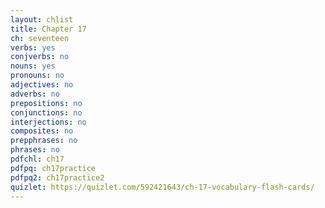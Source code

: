 ```yaml
---
layout: chlist
title: Chapter 17
ch: seventeen
verbs: yes
conjverbs: no
nouns: yes
pronouns: no
adjectives: no
adverbs: no
prepositions: no
conjunctions: no
interjections: no
composites: no
prepphrases: no
phrases: no
pdfchl: ch17
pdfpq: ch17practice
pdfpq2: ch17practice2
quizlet: https://quizlet.com/592421643/ch-17-vocabulary-flash-cards/
---
```


